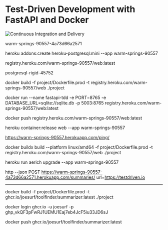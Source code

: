 # Test-Driven Development with FastAPI and Docker

![Continuous Integration and Delivery](https://github.com/joesurf/toolfinder/workflows/Continuous%20Integration%20and%20Delivery/badge.svg?branch=main)


warm-springs-90557-4a73d66a2571

heroku addons:create heroku-postgresql:mini --app warm-springs-90557

registry.heroku.com/warm-springs-90557/web:latest

postgresql-rigid-45752

docker build -f project/Dockerfile.prod -t registry.heroku.com/warm-springs-90557/web ./project


docker run --name fastapi-tdd -e PORT=8765 -e DATABASE_URL=sqlite://sqlite.db -p 5003:8765 registry.heroku.com/warm-springs-90557/web:latest

docker push registry.heroku.com/warm-springs-90557/web:latest


heroku container:release web --app warm-springs-90557

https://warm-springs-90557.herokuapp.com/ping/



docker buildx build --platform linux/amd64 -f project/Dockerfile.prod -t registry.heroku.com/warm-springs-90557/web ./project


heroku run aerich upgrade --app warm-springs-90557


http --json POST https://warm-springs-90557-4a73d66a2571.herokuapp.com/summaries/ url=https://testdriven.io



--------------------


docker build -f project/Dockerfile.prod -t ghcr.io/joesurf/toolfinder/summarizer:latest ./project


docker login ghcr.io -u joesurf -p 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


docker push ghcr.io/joesurf/toolfinder/summarizer:latest
